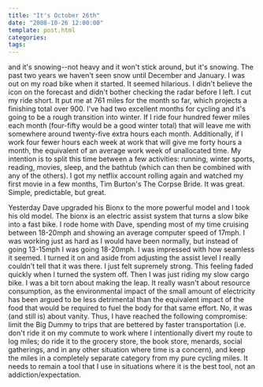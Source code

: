 ```yaml
---
title: "It's October 26th"
date: "2008-10-26 12:00:00"
template: post.html
categories: 
tags: 
---
```


and it's snowing­--not heavy and it won't stick around, but it's snowing. The past two years we haven't seen snow until December and January. I was out on my road bike when it started. It seemed hilarious. I didn't believe the icon on the forecast and didn't bother checking the radar before I left. I cut my ride short. It put me at 761 miles for the month so far, which projects a finishing total over 900. I've had two excellent months for cycling and it's going to be a rough transition into winter. If I ride four hundred fewer miles each month (four-fifty would be a good winter total) that will leave me with somewhere around twenty-five extra hours each month. Additionally, if I work four fewer hours each week at work that will give me forty hours a month, the equivalent of an average work week of unallocated time. My intention is to split this time between a few activities: running, winter sports, reading, movies, sleep, and the bathtub (which can then be combined with any of the others). I got my netflix account rolling again and watched my first movie in a few months, Tim Burton's The Corpse Bride. It was great. Simple, predictable, but great. 

Yesterday Dave upgraded his Bionx to the more powerful model and I took his old model. The bionx is an electric assist system that turns a slow bike into a fast bike. I rode home with Dave, spending most of my time cruising between 18-20mph and showing an average computer speed of 17mph. I was working just as hard as I would have been normally, but instead of going 13-15mph I was going 18-20mph. I was impressed with how seamless it seemed. I turned it on and aside from adjusting the assist level I really couldn't tell that it was there. I just felt supremely strong. This feeling faded quickly when I turned the system off. Then I was just riding my slow cargo bike. I was a bit torn about making the leap. It really wasn't about resource consumption, as the environmental impact of the small amount of electricity has been argued to be less detrimental than the equivalent impact of the food that would be required to fuel the body for that same effort. No, it was (and still is) about vanity. Thus, I have reached the following compromise: limit the Big Dummy to trips that are bettered by faster transportation (i.e. don't ride it on my commute to work where I intentionally divert my route to log miles; do ride it to the grocery store, the book store, menards, social gatherings, and in any other situation where time is a concern), and keep the miles in a completely separate category from my pure cycling miles. It needs to remain a tool that I use in situations where it is the best tool, not an addiction/expectation.